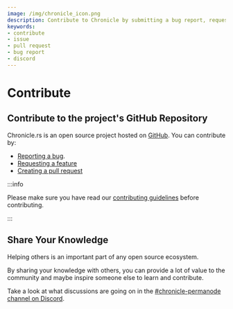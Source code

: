 ```yaml
---
image: /img/chronicle_icon.png
description: Contribute to Chronicle by submitting a bug report, requesting a feature, creating a pull request or sharing your knowledge.
keywords:
- contribute
- issue
- pull request
- bug report
- discord
--- 
```


# Contribute

## Contribute to the project's GitHub Repository

Chronicle.rs is an open source project hosted on [GitHub](https://github.com/iotaledger/chronicle.rs).
You can contribute by:

* [Reporting a bug](https://github.com/iotaledger/chronicle.rs/issues/new?assignees=&labels=bug&template=bug_report.md&title=).
* [Requesting a feature](https://github.com/iotaledger/chronicle.rs/issues/new?assignees=&labels=enhancement&template=enhancement.md&title=)
* [Creating a pull request](https://github.com/iotaledger/chronicle.rs/pulls)

:::info

Please make sure you have read our [contributing guidelines](https://github.com/iotaledger/documentation/blob/develop/.github/CONTRIBUTING.md) before contributing.

:::

## Share Your Knowledge

Helping others is an important part of any open source ecosystem.

By sharing your knowledge with others, you can provide a lot of value to the community and maybe inspire someone else to learn and contribute.

Take a look at what discussions are going on in the [#chronicle-permanode channel on Discord](https://discord.com/channels/397872799483428865/930472536372805652).
